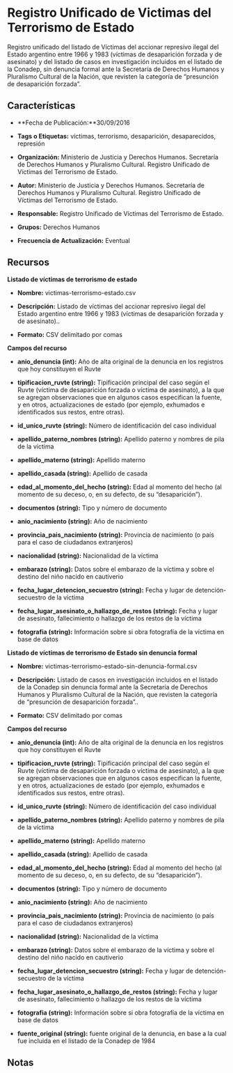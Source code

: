 # Registro Unificado de Victimas del Terrorismo de Estado

Registro unificado del listado de Víctimas del accionar represivo ilegal del Estado argentino entre 1966 y 1983 (víctimas de desaparición forzada y de asesinato) y del listado de casos en investigación incluidos en el listado de la Conadep, sin denuncia formal ante la Secretaría de Derechos Humanos y Pluralismo Cultural de la Nación, que revisten la categoría de “presunción de desaparición forzada”.

Características
---------------

-   **Fecha de Publicación:**30/09/2016

-   **Tags o Etiquetas:** víctimas, terrorismo, desaparición, desaparecidos, represión

-   **Organización:** Ministerio de Justicia y Derechos Humanos. Secretaría de Derechos Humanos y Pluralismo Cultural. Registro Unificado de Víctimas del Terrorismo de Estado.

-   **Autor:** Ministerio de Justicia y Derechos Humanos. Secretaría de Derechos Humanos y Pluralismo Cultural. Registro Unificado de Víctimas del Terrorismo de Estado.

-   **Responsable:** Registro Unificado de Víctimas del Terrorismo de Estado.

-   **Grupos:** Derechos Humanos

-   **Frecuencia de Actualización:** Eventual

Recursos
--------

**Listado de víctimas de terrorismo de estado**

-   **Nombre:** victimas-terrorismo-estado.csv

-   **Descripción:** Listado de víctimas del accionar represivo ilegal del Estado argentino entre 1966 y 1983 (víctimas de desaparición forzada y de asesinato)..

-   **Formato:** CSV delimitado por comas

**Campos del recurso**

-   **anio_denuncia (int):** Año de alta original de la denuncia en los registros que hoy constituyen el Ruvte

-   **tipificacion_ruvte (string):** Tipificación principal del caso según el Ruvte (víctima de desaparición forzada o víctima de asesinato), a la que se agregan observaciones que en algunos casos especifican la fuente, y en otros, actualizaciones de estado (por ejemplo, exhumados e identificados sus restos, entre otras).

-   **id_unico_ruvte (string):** Número de identificación del caso individual

-   **apellido_paterno_nombres (string):** Apellido paterno y nombres de pila de la víctima

-   **apellido_materno (string):** Apellido materno

-   **apellido_casada (string):** Apellido de casada

-   **edad_al_momento_del_hecho (string):** Edad al momento del hecho (al momento de su deceso, o, en su defecto, de su “desaparición”).

-   **documentos (string):** Tipo y número de documento

-   **anio_nacimiento (string):** Año de nacimiento

-   **provincia_pais_nacimiento (string):** Provincia de nacimiento (o país para el caso de ciudadanos extranjeros)

-   **nacionalidad (string):** Nacionalidad de la víctima

-   **embarazo (string):** Datos sobre el embarazo de la víctima y sobre el destino del niño nacido en cautiverio

-   **fecha_lugar_detencion_secuestro (string):** Fecha y lugar de detención-secuestro de la víctima

-   **fecha_lugar_asesinato_o_hallazgo_de_restos (string):** Fecha y lugar de asesinato, fallecimiento o hallazgo de los restos de la víctima

-   **fotografia (string):** Información sobre si obra fotografía de la víctima en base de datos


**Listado de víctimas de terrorismo de Estado sin denuncia formal**

-   **Nombre:** victimas-terrorismo-estado-sin-denuncia-formal.csv

-   **Descripción:** Listado de casos en investigación incluidos en el listado de la Conadep sin denuncia formal ante la Secretaría de Derechos Humanos y Pluralismo Cultural de la Nación, que revisten la categoría de “presunción de desaparición forzada”..

-   **Formato:** CSV delimitado por comas

**Campos del recurso**

-   **anio_denuncia (int):** Año de alta original de la denuncia en los registros que hoy constituyen el Ruvte

-   **tipificacion_ruvte (string):** Tipificación principal del caso según el Ruvte (víctima de desaparición forzada o víctima de asesinato), a la que se agregan observaciones que en algunos casos especifican la fuente, y en otros, actualizaciones de estado (por ejemplo, exhumados e identificados sus restos, entre otras).

-   **id_unico_ruvte (string):** Número de identificación del caso individual

-   **apellido_paterno_nombres (string):** Apellido paterno y nombres de pila de la víctima

-   **apellido_materno (string):** Apellido materno

-   **apellido_casada (string):** Apellido de casada

-   **edad_al_momento_del_hecho (string):** Edad al momento del hecho (al momento de su deceso, o, en su defecto, de su “desaparición”).

-   **documentos (string):** Tipo y número de documento

-   **anio_nacimiento (string):** Año de nacimiento

-   **provincia_pais_nacimiento (string):** Provincia de nacimiento (o país para el caso de ciudadanos extranjeros)

-   **nacionalidad (string):** Nacionalidad de la víctima

-   **embarazo (string):** Datos sobre el embarazo de la víctima y sobre el destino del niño nacido en cautiverio

-   **fecha_lugar_detencion_secuestro (string):** Fecha y lugar de detención-secuestro de la víctima

-   **fecha_lugar_asesinato_o_hallazgo_de_restos (string):** Fecha y lugar de asesinato, fallecimiento o hallazgo de los restos de la víctima

-   **fotografia (string):** Información sobre si obra fotografía de la víctima en base de datos

-   **fuente_original (string):** fuente original de la denuncia, en base a la cual fue incluida en el listado de la Conadep de 1984

Notas
-----
